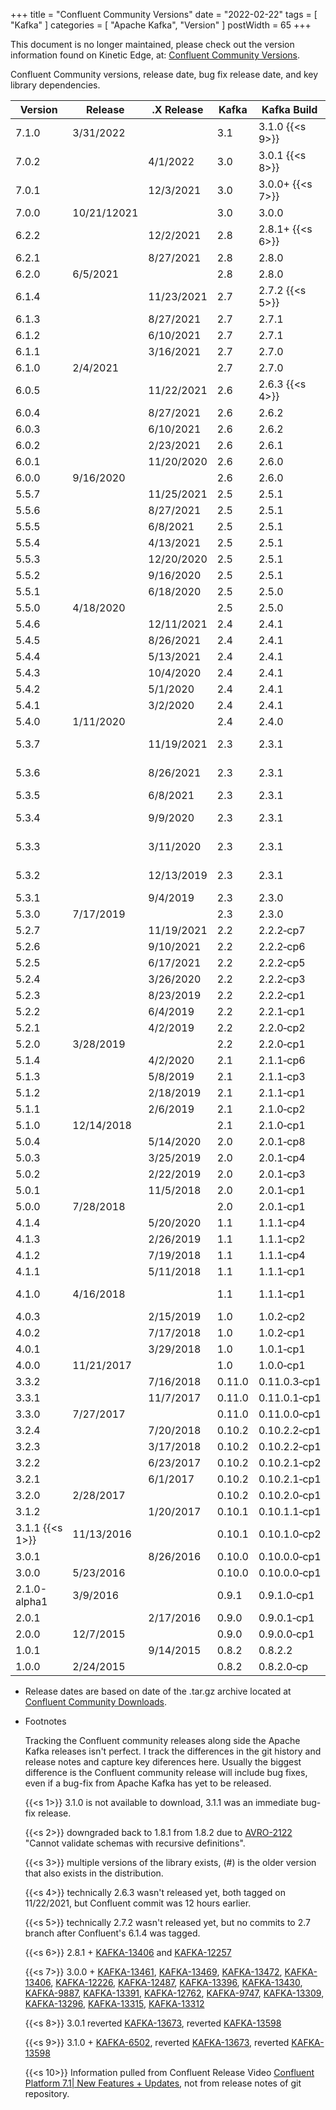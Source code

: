 +++
title = "Confluent Community Versions"
date = "2022-02-22"
tags = [ "Kafka" ]
categories = [ "Apache Kafka", "Version" ]
postWidth = 65
+++

This document is no longer maintained, please check out the version information found on Kinetic Edge, at:
[Confluent Community Versions](https://www.kineticedge.io/resources/confluent-community-versions/).

<!--more-->

Confluent Community versions, release date, bug fix release date, and key library dependencies.

| Version              | Release     | .X Release | Kafka | Kafka Build           | Scala               | ZK     | RocksDB  | Jackson | slf4j&#8209;log4j12 | Avro                 | ksqlDB                 |
|----------------------|-------------|------------|-------|-----------------------|---------------------|--------|----------|---------|---------------------|----------------------|------------------------|
| 7.1.0                | 3/31/2022   |            | 3.1   | 3.1.0&nbsp;{{<s 9>}}  | 2.13.6              | 3.6.3  | 6.22.1.1 | 2.12.3  | 1.7.30              | 1.11.0               | 0.23.0&nbsp;{{<s 10>}} |
| 7.0.2                |             | 4/1/2022   | 3.0   | 3.0.1&nbsp;{{<s 8>}}  | 2.13.6              | 3.6.3  | 6.19.3   | 2.12.6  | 1.7.30              | 1.11.0               | 0.21.0                 |
| 7.0.1                |             | 12/3/2021  | 3.0   | 3.0.0+&nbsp;{{<s 7>}} | 2.13.6              | 3.6.3  | 6.19.3   | 2.12.3  | 1.7.30              | 1.10.1               | 0.21.0                 |
| 7.0.0                | 10/21/12021 |            | 3.0   | 3.0.0                 | 2.13.6              | 3.6.3  | 6.19.3   | 2.12.3  | 1.7.30              | 1.10.1               | 0.21.0                 |
| 6.2.2                |             | 12/2/2021  | 2.8   | 2.8.1+&nbsp;{{<s 6>}} | 2.13.5              | 3.5.9  | 5.18.4   | 2.10.5  | 1.7.30              | 1.10.1               | 0.17.0                 |
| 6.2.1                |             | 8/27/2021  | 2.8   | 2.8.0                 | 2.13.5              | 3.5.9  | 5.18.4   | 2.10.5  | 1.7.30              | 1.10.1               | 0.17.0                 |
| 6.2.0                | 6/5/2021    |            | 2.8   | 2.8.0                 | 2.13.5              | 3.5.9  | 5.18.4   | 2.10.5  | 1.7.30              | 1.10.1               | 0.17.0                 |
| 6.1.4                |             | 11/23/2021 | 2.7   | 2.7.2&nbsp;{{<s 5>}}  | 2.13.3              | 3.5.9  | 5.18.4   | 2.10.5  | 1.7.30              | 1.9.2                | 0.14.0                 |
| 6.1.3                |             | 8/27/2021  | 2.7   | 2.7.1                 | 2.13.3              | 3.5.9  | 5.18.4   | 2.10.5  | 1.7.30              | 1.9.2                | 0.14.0                 |
| 6.1.2                |             | 6/10/2021  | 2.7   | 2.7.1                 | 2.13.3              | 3.5.9  | 5.18.4   | 2.10.5  | 1.7.30              | 1.9.2                | 0.14.0                 |
| 6.1.1                |             | 3/16/2021  | 2.7   | 2.7.0                 | 2.13.3              | 3.5.9  | 5.18.4   | 2.10.5  | 1.7.30              | 1.9.2                | 0.14.0                 |
| 6.1.0                | 2/4/2021    |            | 2.7   | 2.7.0                 | 2.13.3              | 3.5.8  | 5.18.4   | 2.10.5  | 1.7.30              | 1.9.2                | 0.14.0                 |
| 6.0.5                |             | 11/22/2021 | 2.6   | 2.6.3&nbsp;{{<s 4>}}  | 2.13.2              | 3.5.9  | 5.18.4   | 2.10.5  | 1.7.30              | 1.9.2                | 0.14.0                 |
| 6.0.4                |             | 8/27/2021  | 2.6   | 2.6.2                 | 2.13.2              | 3.5.9  | 5.18.4   | 2.10.5  | 1.7.30              | 1.9.2                | 0.11.0                 |
| 6.0.3                |             | 6/10/2021  | 2.6   | 2.6.2                 | 2.13.2              | 3.5.9  | 5.18.4   | 2.10.5  | 1.7.30              | 1.9.2                | 0.11.0                 |
| 6.0.2                |             | 2/23/2021  | 2.6   | 2.6.1                 | 2.13.2              | 3.5.9  | 5.18.4   | 2.10.5  | 1.7.30              | 1.9.2                | 0.11.0                 |
| 6.0.1                |             | 11/20/2020 | 2.6   | 2.6.0                 | 2.13.2              | 3.5.8  | 5.18.4   | 2.10.5  | 1.7.30              | 1.9.2                | 0.11.0                 |
| 6.0.0                | 9/16/2020   |            | 2.6   | 2.6.0                 | 2.13.2              | 3.5.8  | 5.18.4   | 2.10.5  | 1.7.30              | 1.9.2                | 0.11.0                 |
| 5.5.7                |             | 11/25/2021 | 2.5   | 2.5.1                 | 2.12.10             | 3.5.9  | 5.18.3   | 2.10.5  | 1.7.30              | 1.9.2                | 0.7.0                  |
| 5.5.6                |             | 8/27/2021  | 2.5   | 2.5.1                 | 2.12.10             | 3.5.9  | 5.18.3   | 2.10.5  | 1.7.30              | 1.9.2                | 0.7.0                  |
| 5.5.5                |             | 6/8/2021   | 2.5   | 2.5.1                 | 2.12.10             | 3.5.9  | 5.18.3   | 2.10.5  | 1.7.30              | 1.9.2                | 0.7.0                  |
| 5.5.4                |             | 4/13/2021  | 2.5   | 2.5.1                 | 2.12.10             | 3.5.9  | 5.18.3   | 2.10.5  | 1.7.30              | 1.9.2                | 0.7.0                  |
| 5.5.3                |             | 12/20/2020 | 2.5   | 2.5.1                 | 2.12.10             | 3.5.8  | 5.18.3   | 2.10.5  | 1.7.30              | 1.9.2                | 0.7.0                  |
| 5.5.2                |             | 9/16/2020  | 2.5   | 2.5.1                 | 2.12.10             | 3.5.8  | 5.18.3   | 2.10.2  | 1.7.30              | 1.9.2                | 0.7.0                  |
| 5.5.1                |             | 6/18/2020  | 2.5   | 2.5.0                 | 2.12.10             | 3.5.8  | 5.18.3   | 2.10.2  | 1.7.30              | 1.9.2                | 0.7.0                  |
| 5.5.0                | 4/18/2020   |            | 2.5   | 2.5.0                 | 2.12.10             | 3.5.7  | 5.18.3   | 2.10.2  | 1.7.30              | 1.9.2                | 0.7.0                  |
| 5.4.6                |             | 12/11/2021 | 2.4   | 2.4.1                 | 2.12.10             | 3.5.9  | 5.18.3   | 2.10.5  | 1.7.28              | 1.9.2                | 0.6.0                  |
| 5.4.5                |             | 8/26/2021  | 2.4   | 2.4.1                 | 2.12.10             | 3.5.9  | 5.18.3   | 2.10.5  | 1.7.28              | 1.9.2                | 0.6.0                  |
| 5.4.4                |             | 5/13/2021  | 2.4   | 2.4.1                 | 2.12.10             | 3.5.9  | 5.18.3   | 2.10.5  | 1.7.28              | 1.9.2                | 0.6.0                  |
| 5.4.3                |             | 10/4/2020  | 2.4   | 2.4.1                 | 2.12.10             | 3.5.8  | 5.18.3   | 2.10.5  | 1.7.28              | 1.9.2                | 0.6.0                  |
| 5.4.2                |             | 5/1/2020   | 2.4   | 2.4.1                 | 2.12.10             | 3.5.7  | 5.18.3   | 2.9.10  | 1.7.28              | 1.9.1                | 0.6.0                  |
| 5.4.1                |             | 3/2/2020   | 2.4   | 2.4.1                 | 2.12.10             | 3.5.7  | 5.18.3   | 2.9.10  | 1.7.28              | 1.9.1                | 0.6.0                  |
| 5.4.0                | 1/11/2020   |            | 2.4   | 2.4.0                 | 2.12.10             | 3.5.6  | 5.18.3   | 2.9.10  | 1.7.28              | 1.9.1                | 0.6.0                  |
| 5.3.7                |             | 11/19/2021 | 2.3   | 2.3.1                 | 2.12.12(8){{<s 3>}} | 3.4.14 | 5.18.3   | 2.10.5  | 1.7.26              | 1.8.1                |                        |
| 5.3.6                |             | 8/26/2021  | 2.3   | 2.3.1                 | 2.12.12(8){{<s 3>}} | 3.4.14 | 5.18.3   | 2.10.5  | 1.7.26              | 1.8.1                |                        |
| 5.3.5                |             | 6/8/2021   | 2.3   | 2.3.1                 | 2.11.12             | 3.4.14 | 5.18.3   | 2.10.5  | 1.7.26              | 1.8.1                |                        |
| 5.3.4                |             | 9/9/2020   | 2.3   | 2.3.1                 | 2.12.10(8){{<s 3>}} | 3.4.14 | 5.18.3   | 2.10.0  | 1.7.26              | 1.8.1                |                        |
| 5.3.3                |             | 3/11/2020  | 2.3   | 2.3.1                 | 2.12.10(8){{<s 3>}} | 3.4.14 | 5.18.3   | 2.10.0  | 1.7.26              | 1.8.1                |                        |
| 5.3.2                |             | 12/13/2019 | 2.3   | 2.3.1                 | 2.12.10(8){{<s 3>}} | 3.4.14 | 5.18.3   | 2.10.0  | 1.7.26              | 1.8.1                |                        |
| 5.3.1                |             | 9/4/2019   | 2.3   | 2.3.0                 | 2.12.8              | 3.4.14 | 5.18.3   | 2.9.9   | 1.7.26              | 1.8.1                |                        |
| 5.3.0                | 7/17/2019   |            | 2.3   | 2.3.0                 | 2.11.12             | 3.4.14 | 5.18.3   | 2.9.9   | 1.7.26              | 1.8.1                |                        |
| 5.2.7                |             | 11/19/2021 | 2.2   | 2.2.2&#8209;cp7       | 2.12.8              | 3.4.14 | 5.18.3   | 2.10.5  | 1.7.25              | 1.8.1                |                        |
| 5.2.6                |             | 9/10/2021  | 2.2   | 2.2.2&#8209;cp6       | 2.12.8              | 3.4.14 | 1.9.2    | 2.10.5  | 1.7.25              | 1.8.1                |                        |
| 5.2.5                |             | 6/17/2021  | 2.2   | 2.2.2&#8209;cp5       | 2.12.8              | 3.4.14 | 5.15.10  | 2.10.5  | 1.7.25              | 1.8.1                |                        |
| 5.2.4                |             | 3/26/2020  | 2.2   | 2.2.2&#8209;cp3       | 2.12.8              | 3.4.13 | 5.15.10  | 2.10.0  | 1.7.25              | 1.8.1                |                        |
| 5.2.3                |             | 8/23/2019  | 2.2   | 2.2.2&#8209;cp1       | 2.12.7              | 3.4.13 | 5.15.10  | 2.9.9   | 1.7.25              | 1.8.1                |                        |
| 5.2.2                |             | 6/4/2019   | 2.2   | 2.2.1&#8209;cp1       | 2.12.7              | 3.4.13 | 5.15.10  | 2.9.8   | 1.7.25              | 1.8.1                |                        |
| 5.2.1                |             | 4/2/2019   | 2.2   | 2.2.0&#8209;cp2       | 2.12.6              | 3.4.13 | 5.15.10  | 2.9.8   | 1.7.25              | 1.8.1                |                        |
| 5.2.0                | 3/28/2019   |            | 2.2   | 2.2.0&#8209;cp1       | 2.11.12             | 3.4.13 | 5.15.10  | 2.9.8   | 1.7.25              | 1.8.1                |                        |
| 5.1.4                |             | 4/2/2020   | 2.1   | 2.1.1&#8209;cp6       | 2.11.12             | 3.4.13 | 5.14.2   | 2.9.10  | 1.7.25              | 1.8.1                |                        |
| 5.1.3                |             | 5/8/2019   | 2.1   | 2.1.1&#8209;cp3       | 2.11.12             | 3.4.13 | 5.14.2   | 2.9.8   | 1.7.25              | 1.8.1                |                        |
| 5.1.2                |             | 2/18/2019  | 2.1   | 2.1.1&#8209;cp1       | 2.11.12             | 3.4.13 | 5.14.2   | 2.9.8   | 1.7.25              | 1.8.1                |                        |
| 5.1.1                |             | 2/6/2019   | 2.1   | 2.1.0&#8209;cp2       | 2.11.12             | 3.4.13 | 5.14.2   | 2.9.8   | 1.7.25              | 1.8.1                |                        |
| 5.1.0                | 12/14/2018  |            | 2.1   | 2.1.0&#8209;cp1       | 2.11.12             | 3.4.13 | 5.14.2   | 2.9.7   | 1.7.25              | 1.8.1                |                        |
| 5.0.4                |             | 5/14/2020  | 2.0   | 2.0.1&#8209;cp8       | 2.11.12             | 3.4.13 | 5.7.3    | 2.9.10  | 1.7.25              | 1.8.1                |                        |
| 5.0.3                |             | 3/25/2019  | 2.0   | 2.0.1&#8209;cp4       | 2.11.12             | 3.4.13 | 5.7.3    | 2.9.7   | 1.7.25              | 1.8.1                |                        |
| 5.0.2                |             | 2/22/2019  | 2.0   | 2.0.1&#8209;cp3       | 2.11.12             | 3.4.13 | 5.7.3    | 2.9.7   | 1.7.25              | 1.8.1                |                        |
| 5.0.1                |             | 11/5/2018  | 2.0   | 2.0.1&#8209;cp1       | 2.11.12             | 3.4.13 | 5.7.3    | 2.9.7   | 1.7.25              | 1.8.1                |                        |
| 5.0.0                | 7/28/2018   |            | 2.0   | 2.0.1&#8209;cp1       | 2.11.12             | 3.4.13 | 5.7.3    | 2.9.6   | 1.7.25              | 1.8.1                |                        |
| 4.1.4                |             | 5/20/2020  | 1.1   | 1.1.1&#8209;cp4       | 2.11.12             | 3.4.10 | 5.7.3    | 2.9.7   | 1.7.25              | 1.8.1                | \-                     |
| 4.1.3                |             | 2/26/2019  | 1.1   | 1.1.1&#8209;cp2       | 2.11.12             | 3.4.10 | 5.7.3    | 2.9.7   | 1.7.25              | 1.8.1                | \-                     |
| 4.1.2                |             | 7/19/2018  | 1.1   | 1.1.1&#8209;cp4       | 2.11.12             | 3.4.10 | 5.7.3    | 2.9.6   | 1.7.25              | 1.8.1                | \-                     |
| 4.1.1                |             | 5/11/2018  | 1.1   | 1.1.1&#8209;cp1       | 2.11.12             | 3.4.10 | 5.7.3    | 2.9.5   | 1.7.25              | 1.8.1                | \-                     |
| 4.1.0                | 4/16/2018   |            | 1.1   | 1.1.1&#8209;cp1       | 2.11.12             | 3.4.10 | 5.7.3    | 2.9.4   | 1.7.25              | 1.8.1&nbsp;{{<s 2>}} | \-                     |
| 4.0.3                |             | 2/15/2019  | 1.0   | 1.0.2&#8209;cp2       | 2.11.12             | 3.4.10 | 5.7.3    | 2.9.7   | 1.7.25              | 1.8.2                | \-                     |
| 4.0.2                |             | 7/17/2018  | 1.0   | 1.0.2&#8209;cp1       | 2.11.12             | 3.4.10 | 5.7.3    | 2.9.6   | 1.7.25              | 1.8.2                | \-                     |
| 4.0.1                |             | 3/29/2018  | 1.0   | 1.0.1&#8209;cp1       | 2.11.12             | 3.4.10 | 5.7.3    | 2.9.1   | 1.7.25              | 1.8.2                | \-                     |
| 4.0.0                | 11/21/2017  |            | 1.0   | 1.0.0&#8209;cp1       | 2.11.11             | 3.4.10 | 5.7.3    | 2.9.1   | 1.7.25              | 1.8.2                | \-                     |
| 3.3.2                |             | 7/16/2018  | 0.11.0 | 0.11.0.3&#8209;cp1    | 2.11.11             | 3.4.10 | 5.0.1    | 2.8.11  | 1.7.25              | 1.8.2                | \-                     |
| 3.3.1                |             | 11/7/2017  | 0.11.0 | 0.11.0.1&#8209;cp1    | 2.11.11             | 3.4.10 | 5.0.1    | 2.8.5   | 1.7.25              | 1.8.2                | \-                     |
| 3.3.0                | 7/27/2017   |            | 0.11.0 | 0.11.0.0&#8209;cp1    | 2.11.11             | 3.4.10 | 5.0.1    | 2.8.5   | 1.7.25              | 1.8.2                | \-                     |
| 3.2.4                |             | 7/20/2018  | 0.10.2 | 0.10.2.2&#8209;cp1    | 2.11.8              | 3.4.9  | 5.0.1    | 2.8.11  | 1.7.21              | 1.7.7                | \-                     |
| 3.2.3                |             | 3/17/2018  | 0.10.2 | 0.10.2.2&#8209;cp1    | 2.11.8              | 3.4.9  | 5.0.1    | 2.8.5   | 1.7.21              | 1.7.7                | \-                     |
| 3.2.2                |             | 6/23/2017  | 0.10.2 | 0.10.2.1&#8209;cp2    | 2.11.8              | 3.4.9  | 5.0.1    | 2.8.5   | 1.7.21              | 1.7.7                | \-                     |
| 3.2.1                |             | 6/1/2017   | 0.10.2 | 0.10.2.1&#8209;cp1    | 2.11.8              | 3.4.9  | 5.0.1    | 2.8.5   | 1.7.21              | 1.7.7                | \-                     |
| 3.2.0                | 2/28/2017   |            | 0.10.2 | 0.10.2.0&#8209;cp1    | 2.11.8              | 3.4.9  | 5.0.1    | 2.8.5   | 1.7.21              | 1.7.7                | \-                     |
| 3.1.2                |             | 1/20/2017  | 0.10.1 | 0.10.1.1&#8209;cp1    | 2.11.8              | 3.4.8  | 4.9.0    | 2.6.3   | 1.7.21              | 1.7.7                | \-                     |
| 3.1.1&nbsp;{{<s 1>}} | 11/13/2016  |            | 0.10.1 | 0.10.1.0&#8209;cp2    | 2.11.8              | 3.4.8  | 4.9.0    | 2.6.3   | 1.7.21              | 1.7.7                | \-                     |
| 3.0.1                |             | 8/26/2016  | 0.10.0 | 0.10.0.0&#8209;cp1    | 2.11.8              | 3.4.6  | 4.8.0    | 2.6.3   | 1.7.21              | 1.7.7                | \-                     |
| 3.0.0                | 5/23/2016   |            | 0.10.0 | 0.10.0.0&#8209;cp1    | 2.11.8              | 3.4.6  | 4.4.1    | 2.6.3   | 1.7.21              | 1.7.7                | \-                     |
| 2.1.0-alpha1         | 3/9/2016    |            | 0.9.1 | 0.9.1.0&#8209;cp1     | 2.11.7              | 3.4.6  | 4.1.0    | 2.6.3   | 1.7.6               | 1.7.7                | \-                     |
| 2.0.1                |             | 2/17/2016  | 0.9.0 | 0.9.0.1&#8209;cp1     | 2.11.7              | 3.4.6  | \-       | 2.5.4   | 1.7.6               | 1.7.7                | \-                     |
| 2.0.0                | 12/7/2015   |            | 0.9.0 | 0.9.0.0&#8209;cp1     | 2.11.7              | 3.4.6  | \-       | 2.5.4   | 1.7.6               | 1.7.7                | \-                     |
| 1.0.1                |             | 9/14/2015  | 0.8.2 | 0.8.2.2               | 2.11.5              | 3.4.6  | \-       | 2.4.3   | 1.6.1               | 1.7.7                | \-                     |
| 1.0.0                | 2/24/2015   |            | 0.8.2 | 0.8.2.0&#8209;cp      | 2.11.5              | 3.4.6  | \-       | 2.4.3   | 1.6.1               | 1.7.7                | \-                     |

* Release dates are based on date of the .tar.gz archive located at [Confluent Community Downloads](https://packages.confluent.io/archive/).			

* Footnotes

  Tracking the Confluent community releases along side the Apache Kafka releases isn't perfect. 
I track the differences in the git history and release notes and capture key diferences here. 
Usually the biggest difference is the Confluent community release will include bug fixes, even if a bug-fix from Apache Kafka has yet to be released.

  {{<s 1>}} 3.1.0 is not available to download, 3.1.1 was an immediate bug-fix release.

  {{<s 2>}} downgraded back to 1.8.1 from 1.8.2 due to [AVRO-2122](https://issues.apache.org/jira/browse/AVRO-2122) "Cannot validate schemas with recursive definitions".

  {{<s 3>}} multiple versions of the library exists, (#) is the older version that also exists in the distribution.

  {{<s 4>}} technically 2.6.3 wasn't released yet, both tagged on 11/22/2021, but Confluent commit was 12 hours earlier.

  {{<s 5>}} technically 2.7.2 wasn't released yet, but no commits to 2.7 branch after Confluent's 6.1.4 was tagged.

  {{<s 6>}} 2.8.1 + [KAFKA-13406](https://issues.apache.org/jira/browse/KAFKA-13406) and [KAFKA-12257](https://issues.apache.org/jira/browse/KAFKA-12257)

  {{<s 7>}} 3.0.0 + [KAFKA-13461](https://issues.apache.org/jira/browse/KAFKA-13461), [KAFKA-13469](https://issues.apache.org/jira/browse/KAFKA-13469), [KAFKA-13472](https://issues.apache.org/jira/browse/KAFKA-13472), [KAFKA-13406](https://issues.apache.org/jira/browse/KAFKA-13406), [KAFKA-12226](https://issues.apache.org/jira/browse/KAFKA-12226), [KAFKA-12487](https://issues.apache.org/jira/browse/KAFKA-12487), [KAFKA-13396](https://issues.apache.org/jira/browse/KAFKA-13396), [KAFKA-13430](https://issues.apache.org/jira/browse/KAFKA-13430), [KAFKA-9887](https://issues.apache.org/jira/browse/KAFKA-9887), [KAFKA-13391](https://issues.apache.org/jira/browse/KAFKA-13391), [KAFKA-12762](https://issues.apache.org/jira/browse/KAFKA-12762), [KAFKA-9747](https://issues.apache.org/jira/browse/KAFKA-9747), [KAFKA-13309](https://issues.apache.org/jira/browse/KAFKA-13309), [KAFKA-13296](https://issues.apache.org/jira/browse/KAFKA-13296), [KAFKA-13315](https://issues.apache.org/jira/browse/KAFKA-13315), [KAFKA-13312](https://issues.apache.org/jira/browse/KAFKA-13312)

  {{<s 8>}} 3.0.1 reverted [KAFKA-13673](https://issues.apache.org/jira/browse/KAFKA-13673), reverted [KAFKA-13598](https://issues.apache.org/jira/browse/KAFKA-13598) 

  {{<s 9>}} 3.1.0 + [KAFKA-6502](https://issues.apache.org/jira/browse/KAFKA-6502), reverted [KAFKA-13673](https://issues.apache.org/jira/browse/KAFKA-13673), reverted [KAFKA-13598](https://issues.apache.org/jira/browse/KAFKA-13598)

  {{<s 10>}} Information pulled from Confluent Release Video [Confluent Platform 7.1| New Features + Updates](https://www.youtube.com/watch?v=1xfyd5hMoNk&t=470s), not from release notes of git repository.